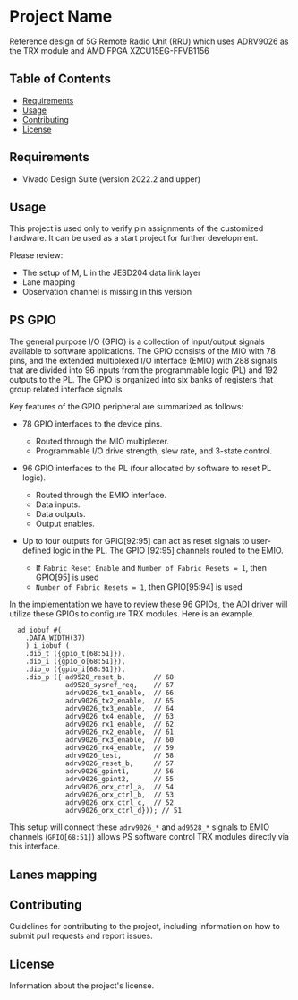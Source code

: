 # Project Name

Reference design of 5G Remote Radio Unit (RRU) which uses ADRV9026 as the TRX module and AMD FPGA XZCU15EG-FFVB1156 

## Table of Contents

- [Requirements](#requirements)
- [Usage](#usage)
- [Contributing](#contributing)
- [License](#license)

## Requirements

* Vivado Design Suite (version 2022.2 and upper)

## Usage

This project is used only to verify pin assignments of the customized hardware. It can be used as a start project for further development.

Please review:

* The setup of M, L in the JESD204 data link layer
* Lane mapping 
* Observation channel is missing in this version

## PS GPIO

The general purpose I/O (GPIO) is a collection of input/output signals available to software
applications. The GPIO consists of the MIO with 78 pins, and the extended multiplexed I/O
interface (EMIO) with 288 signals that are divided into 96 inputs from the programmable
logic (PL) and 192 outputs to the PL. The GPIO is organized into six banks of registers that
group related interface signals.

Key features of the GPIO peripheral are summarized as follows:
* 78 GPIO interfaces to the device pins.
    * Routed through the MIO multiplexer.
    * Programmable I/O drive strength, slew rate, and 3-state control.

* 96 GPIO interfaces to the PL (four allocated by software to reset PL logic).
    * Routed through the EMIO interface.
    * Data inputs.
    * Data outputs.
    * Output enables.

* Up to four outputs for GPIO[92:95] can act as reset signals to user-defined logic in the PL. The GPIO [92:95] channels routed to the EMIO.
    * If `Fabric Reset Enable` and `Number of Fabric Resets = 1`, then GPIO[95] is used
    * `Number of Fabric Resets = 1`, then GPIO[95:94] is used

In the implementation we have to review these 96 GPIOs, the ADI driver will utilize these GPIOs to configure TRX modules. Here is an example.

```
  ad_iobuf #(
    .DATA_WIDTH(37)
    ) i_iobuf (
    .dio_t ({gpio_t[68:51]}),
    .dio_i ({gpio_o[68:51]}),
    .dio_o ({gpio_i[68:51]}),
    .dio_p ({ ad9528_reset_b,       // 68
              ad9528_sysref_req,    // 67
              adrv9026_tx1_enable,  // 66
              adrv9026_tx2_enable,  // 65
              adrv9026_tx3_enable,  // 64
              adrv9026_tx4_enable,  // 63
              adrv9026_rx1_enable,  // 62
              adrv9026_rx2_enable,  // 61
              adrv9026_rx3_enable,  // 60
              adrv9026_rx4_enable,  // 59
              adrv9026_test,        // 58
              adrv9026_reset_b,     // 57
              adrv9026_gpint1,      // 56
              adrv9026_gpint2,      // 55
              adrv9026_orx_ctrl_a,  // 54
              adrv9026_orx_ctrl_b,  // 53
              adrv9026_orx_ctrl_c,  // 52
              adrv9026_orx_ctrl_d})); // 51
```
This setup will connect these `adrv9026_*` and `ad9528_*` signals to EMIO channels (`GPIO[68:51]`) allows PS software control TRX modules directly via this interface.

## Lanes mapping


## Contributing

Guidelines for contributing to the project, including information on how to submit pull requests and report issues.

## License

Information about the project's license.
